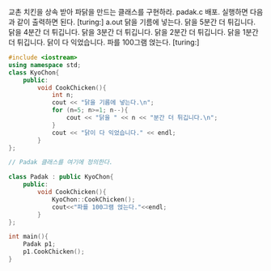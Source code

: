 교촌 치킨을 상속 받아 파닭을 만드는 클래스를 구현하라.  padak.c 배포.
실행하면 다음과 같이 출력하면 된다.
[turing:] a.out
닭을 기름에 넣는다.
닭을 5분간 더 튀깁니다.
닭을 4분간 더 튀깁니다.
닭을 3분간 더 튀깁니다.
닭을 2분간 더 튀깁니다.
닭을 1분간 더 튀깁니다.
닭이 다 익었습니다.
파를 100그램 얹는다.
[turing:]

```c++
#include <iostream>
using namespace std;
class KyoChon{
	public:
		void CookChicken(){
			int n;
			cout << "닭을 기름에 넣는다.\n";
			for (n=5; n>=1; n--){
				cout << "닭을 " << n << "분간 더 튀깁니다.\n";
			}
			cout << "닭이 다 익었습니다." << endl;
		}
};

// Padak 클래스를 여기에 정의한다.

class Padak : public KyoChon{
    public:
        void CookChicken(){
            KyoChon::CookChicken();
            cout<<"파를 100그램 얹는다."<<endl;
        }
};

int main(){
	Padak p1;
	p1.CookChicken();
}

```